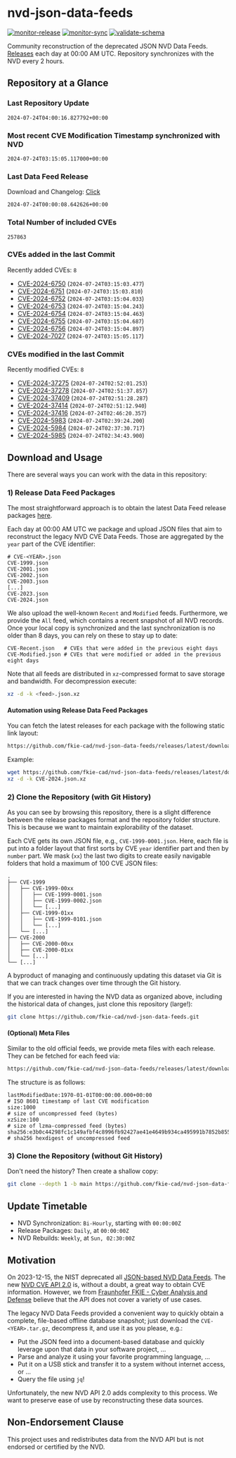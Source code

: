 # nvd-json-data-feeds

[![monitor-release](https://github.com/fkie-cad/nvd-json-data-feeds/actions/workflows/monitor_release.yml/badge.svg)](https://github.com/fkie-cad/nvd-json-data-feeds/actions/workflows/monitor_release.yml)
[![monitor-sync](https://github.com/fkie-cad/nvd-json-data-feeds/actions/workflows/monitor_sync.yml/badge.svg)](https://github.com/fkie-cad/nvd-json-data-feeds/actions/workflows/monitor_sync.yml)
[![validate-schema](https://github.com/fkie-cad/nvd-json-data-feeds/actions/workflows/validate_schema.yml/badge.svg)](https://github.com/fkie-cad/nvd-json-data-feeds/actions/workflows/validate_schema.yml)

Community reconstruction of the deprecated JSON NVD Data Feeds.
[Releases](https://github.com/fkie-cad/nvd-json-data-feeds/releases/latest) each day at 00:00 AM UTC.
Repository synchronizes with the NVD every 2 hours.

## Repository at a Glance

### Last Repository Update

```plain
2024-07-24T04:00:16.827792+00:00
```

### Most recent CVE Modification Timestamp synchronized with NVD

```plain
2024-07-24T03:15:05.117000+00:00
```

### Last Data Feed Release

Download and Changelog: [Click](https://github.com/fkie-cad/nvd-json-data-feeds/releases/latest)

```plain
2024-07-24T00:00:08.642626+00:00
```

### Total Number of included CVEs

```plain
257863
```

### CVEs added in the last Commit

Recently added CVEs: `8`

- [CVE-2024-6750](CVE-2024/CVE-2024-67xx/CVE-2024-6750.json) (`2024-07-24T03:15:03.477`)
- [CVE-2024-6751](CVE-2024/CVE-2024-67xx/CVE-2024-6751.json) (`2024-07-24T03:15:03.810`)
- [CVE-2024-6752](CVE-2024/CVE-2024-67xx/CVE-2024-6752.json) (`2024-07-24T03:15:04.033`)
- [CVE-2024-6753](CVE-2024/CVE-2024-67xx/CVE-2024-6753.json) (`2024-07-24T03:15:04.243`)
- [CVE-2024-6754](CVE-2024/CVE-2024-67xx/CVE-2024-6754.json) (`2024-07-24T03:15:04.463`)
- [CVE-2024-6755](CVE-2024/CVE-2024-67xx/CVE-2024-6755.json) (`2024-07-24T03:15:04.687`)
- [CVE-2024-6756](CVE-2024/CVE-2024-67xx/CVE-2024-6756.json) (`2024-07-24T03:15:04.897`)
- [CVE-2024-7027](CVE-2024/CVE-2024-70xx/CVE-2024-7027.json) (`2024-07-24T03:15:05.117`)


### CVEs modified in the last Commit

Recently modified CVEs: `8`

- [CVE-2024-37275](CVE-2024/CVE-2024-372xx/CVE-2024-37275.json) (`2024-07-24T02:52:01.253`)
- [CVE-2024-37278](CVE-2024/CVE-2024-372xx/CVE-2024-37278.json) (`2024-07-24T02:51:37.857`)
- [CVE-2024-37409](CVE-2024/CVE-2024-374xx/CVE-2024-37409.json) (`2024-07-24T02:51:28.287`)
- [CVE-2024-37414](CVE-2024/CVE-2024-374xx/CVE-2024-37414.json) (`2024-07-24T02:51:12.940`)
- [CVE-2024-37416](CVE-2024/CVE-2024-374xx/CVE-2024-37416.json) (`2024-07-24T02:46:20.357`)
- [CVE-2024-5983](CVE-2024/CVE-2024-59xx/CVE-2024-5983.json) (`2024-07-24T02:39:24.200`)
- [CVE-2024-5984](CVE-2024/CVE-2024-59xx/CVE-2024-5984.json) (`2024-07-24T02:37:30.717`)
- [CVE-2024-5985](CVE-2024/CVE-2024-59xx/CVE-2024-5985.json) (`2024-07-24T02:34:43.900`)


## Download and Usage

There are several ways you can work with the data in this repository:

### 1) Release Data Feed Packages

The most straightforward approach is to obtain the latest Data Feed release packages [here](https://github.com/fkie-cad/nvd-json-data-feeds/releases/latest).

Each day at 00:00 AM UTC we package and upload JSON files that aim to reconstruct the legacy NVD CVE Data Feeds.
Those are aggregated by the `year` part of the CVE identifier:

```
# CVE-<YEAR>.json
CVE-1999.json
CVE-2001.json
CVE-2002.json
CVE-2003.json
[...]
CVE-2023.json
CVE-2024.json
```

We also upload the well-known `Recent` and `Modified` feeds.
Furthermore, we provide the `All` feed, which contains a recent snapshot of all NVD records.
Once your local copy is synchronized and the last synchronization is no older than 8 days, you can rely on these to stay up to date:

```plain
CVE-Recent.json   # CVEs that were added in the previous eight days
CVE-Modified.json # CVEs that were modified or added in the previous eight days
```

Note that all feeds are distributed in `xz`-compressed format to save storage and bandwidth.
For decompression execute:

```sh
xz -d -k <feed>.json.xz
```

#### Automation using Release Data Feed Packages

You can fetch the latest releases for each package with the following static link layout:

```sh
https://github.com/fkie-cad/nvd-json-data-feeds/releases/latest/download/CVE-<YEAR>.json.xz
```

Example:

```sh
wget https://github.com/fkie-cad/nvd-json-data-feeds/releases/latest/download/CVE-2024.json.xz
xz -d -k CVE-2024.json.xz
```

### 2) Clone the Repository (with Git History)

As you can see by browsing this repository, there is a slight difference between the release packages format and the repository folder structure.
This is because we want to maintain explorability of the dataset.

Each CVE gets its own JSON file, e.g., `CVE-1999-0001.json`.
Here, each file is put into a folder layout that first sorts by CVE `year` identifier part and then by `number` part.
We mask (`xx`) the last two digits to create easily navigable folders that hold a maximum of 100 CVE JSON files:

```plain
.
├── CVE-1999
│   ├── CVE-1999-00xx
│   │   ├── CVE-1999-0001.json
│   │   ├── CVE-1999-0002.json
│   │   └── [...]
│   ├── CVE-1999-01xx
│   │   ├── CVE-1999-0101.json
│   │   └── [...]
│   └── [...]
├── CVE-2000
│   ├── CVE-2000-00xx
│   ├── CVE-2000-01xx
│   └── [...]
└── [...]
```

A byproduct of managing and continuously updating this dataset via Git is that we can track changes over time through the Git history.

If you are interested in having the NVD data as organized above, including the historical data of changes, just clone this repository (large!):

```sh
git clone https://github.com/fkie-cad/nvd-json-data-feeds.git
```

#### (Optional) Meta Files

Similar to the old official feeds, we provide meta files with each release. They can be fetched for each feed via:

```sh
https://github.com/fkie-cad/nvd-json-data-feeds/releases/latest/download/CVE-<YEAR>.meta
```

The structure is as follows:

```plain
lastModifiedDate:1970-01-01T00:00:00.000+00:00                          # ISO 8601 timestamp of last CVE modification
size:1000                                                               # size of uncompressed feed (bytes)
xzSize:100                                                              # size of lzma-compressed feed (bytes)
sha256:e3b0c44298fc1c149afbf4c8996fb92427ae41e4649b934ca495991b7852b855 # sha256 hexdigest of uncompressed feed
```

### 3) Clone the Repository (without Git History)

Don't need the history? Then create a shallow copy:

```sh
git clone --depth 1 -b main https://github.com/fkie-cad/nvd-json-data-feeds.git
```


## Update Timetable

* NVD Synchronization: `Bi-Hourly`, starting with `00:00:00Z`
* Release Packages: `Daily`, at `00:00:00Z`
* NVD Rebuilds: `Weekly`, at `Sun, 02:30:00Z`


## Motivation

On 2023-12-15, the NIST deprecated all [JSON-based NVD Data Feeds](https://nvd.nist.gov/vuln/data-feeds#divRetirementBanner-1).
The new [NVD CVE API 2.0](https://nvd.nist.gov/developers/vulnerabilities) is, without a doubt, a great way to obtain CVE information.
However, we from [Fraunhofer FKIE - Cyber Analysis and Defense](https://www.fkie.fraunhofer.de/en/departments/cad.html) believe that the API does not cover a variety of use cases.

The legacy NVD Data Feeds provided a convenient way to quickly obtain a complete, file-based offline database snapshot; just download the `CVE-<YEAR>.tar.gz`, decompress it, and use it as you please, e.g.:

- Put the JSON feed into a document-based database and quickly leverage upon that data in your software project, ...
- Parse and analyze it using your favorite programming language, ...
- Put it on a USB stick and transfer it to a system without internet access, or ...
- Query the file using `jq`!

Unfortunately, the new NVD API 2.0 adds complexity to this process.
We want to preserve ease of use by reconstructing these data sources.

## Non-Endorsement Clause

This project uses and redistributes data from the NVD API but is not endorsed or certified by the NVD.